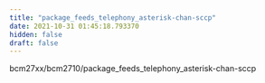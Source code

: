 ```yaml
---
title: "package_feeds_telephony_asterisk-chan-sccp"
date: 2021-10-31 01:45:18.793370
hidden: false
draft: false
---
```


bcm27xx/bcm2710/package_feeds_telephony_asterisk-chan-sccp


